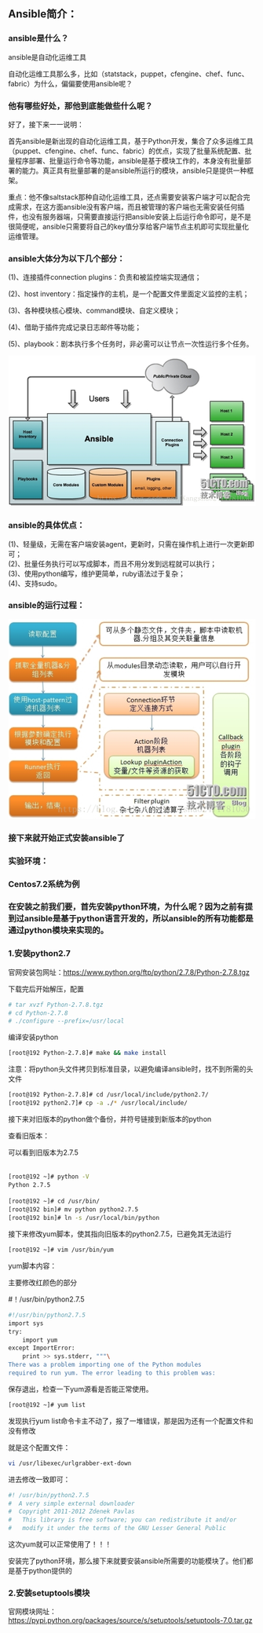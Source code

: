 ## Ansible简介：

### ansible是什么？

ansible是自动化运维工具

自动化运维工具那么多，比如（statstack，puppet，cfengine、chef、func、fabric）为什么，偏偏要使用ansible呢？

### 他有哪些好处，那他到底能做些什么呢？

好了，接下来一一说明：

首先ansible是新出现的自动化运维工具，基于Python开发，集合了众多运维工具（puppet、cfengine、chef、func、fabric）的优点，实现了批量系统配置、批量程序部署、批量运行命令等功能，ansible是基于模块工作的，本身没有批量部署的能力。真正具有批量部署的是ansible所运行的模块，ansible只是提供一种框架。

重点：他不像saltstack那种自动化运维工具，还点需要安装客户端才可以配合完成需求，在这方面ansible没有客户端，而且被管理的客户端也无需安装任何插件，也没有服务器端，只需要直接运行把ansible安装上后运行命令即可，是不是很简便呢，ansible只需要将自己的key值分享给客户端节点主机即可实现批量化运维管理。

### ansible大体分为以下几个部分：

(1)、连接插件connection plugins：负责和被监控端实现通信；

(2)、host inventory：指定操作的主机，是一个配置文件里面定义监控的主机；

(3)、各种模块核心模块、command模块、自定义模块；

(4)、借助于插件完成记录日志邮件等功能；

(5)、playbook：剧本执行多个任务时，非必需可以让节点一次性运行多个任务。

![ansible1](/pics/ansible1.jpg)

### ansible的具体优点：

(1)、轻量级，无需在客户端安装agent，更新时，只需在操作机上进行一次更新即可；  
(2)、批量任务执行可以写成脚本，而且不用分发到远程就可以执行；  
(3)、使用python编写，维护更简单，ruby语法过于复杂；  
(4)、支持sudo。

### ansible的运行过程：

![ansible的运行过程](/pics/20180904142014762.jpg)

### 接下来就开始正式安装ansible了

### 实验环境：

### Centos7.2系统为例

### 在安装之前我们要，首先安装python环境，为什么呢？因为之前有提到过ansible是基于python语言开发的，所以ansible的所有功能都是通过python模块来实现的。

### 1.安装python2.7

官网安装包网址：https://www.python.org/ftp/python/2.7.8/Python-2.7.8.tgz

下载完后开始解压，配置

```bash
# tar xvzf Python-2.7.8.tgz
# cd Python-2.7.8
# ./configure --prefix=/usr/local
```

编译安装python

```bash
[root@192 Python-2.7.8]# make && make install
```

注意：将python头文件拷贝到标准目录，以避免编译ansible时，找不到所需的头文件

```bash
[root@192 Python-2.7.8]# cd /usr/local/include/python2.7/
[root@192 python2.7]# cp -a ./* /usr/local/include/
```

接下来对旧版本的python做个备份，并符号链接到新版本的python

查看旧版本：

可以看到旧版本为2.7.5

```bash

[root@192 ~]# python -V
Python 2.7.5

[root@192 ~]# cd /usr/bin/
[root@192 bin]# mv python python2.7.5
[root@192 bin]# ln -s /usr/local/bin/python
```

接下来修改yum脚本，使其指向旧版本的python2.7.5，已避免其无法运行

```bash
[root@192 ~]# vim /usr/bin/yum
```

yum脚本内容：

主要修改红颜色的部分

#！/usr/bin/python2.7.5 

```bash
#!/usr/bin/python2.7.5
import sys
try:    
    import yum
except ImportError:    
    print >> sys.stderr, """\
There was a problem importing one of the Python modules
required to run yum. The error leading to this problem was:
```

保存退出，检查一下yum源看是否能正常使用。

```bash
[root@192 ~]# yum list
```

发现执行yum list命令卡主不动了，报了一堆错误，那是因为还有一个配置文件和没有修改

就是这个配置文件：

```bash
vi /usr/libexec/urlgrabber-ext-down
```

进去修改一致即可：

```bash
#! /usr/bin/python2.7.5
#  A very simple external downloader
#  Copyright 2011-2012 Zdenek Pavlas 
#   This library is free software; you can redistribute it and/or
#   modify it under the terms of the GNU Lesser General Public
```

这次yum就可以正常使用了！！！

安装完了python环境，那么接下来就要安装ansible所需要的功能模块了。他们都是基于python提供的

### 2.安装setuptools模块

官网模块网址：https://pypi.python.org/packages/source/s/setuptools/setuptools-7.0.tar.gz

